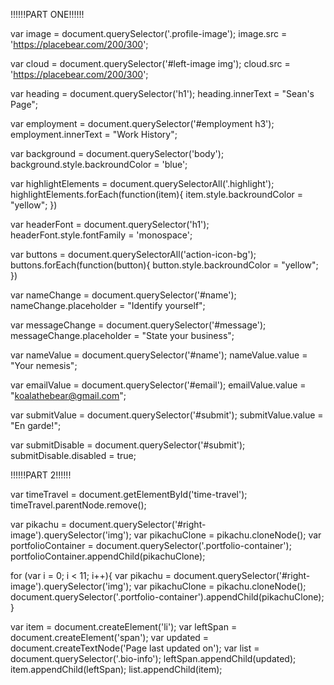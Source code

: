 !!!!!!PART ONE!!!!!!

var image = document.querySelector('.profile-image');
image.src = 'https://placebear.com/200/300';

var cloud = document.querySelector('#left-image img');
cloud.src = 'https://placebear.com/200/300';

var heading = document.querySelector('h1');
heading.innerText = "Sean's Page";

var employment = document.querySelector('#employment h3');
employment.innerText = "Work History";

var background = document.querySelector('body');
background.style.backroundColor = 'blue';

var highlightElements = document.querySelectorAll('.highlight');
highlightElements.forEach(function(item){
  item.style.backroundColor = "yellow";
  })

var headerFont = document.querySelector('h1');
headerFont.style.fontFamily = 'monospace';

var buttons = document.querySelectorAll('action-icon-bg');
buttons.forEach(function(button){
    button.style.backroundColor = "yellow";
})

var nameChange = document.querySelector('#name');
nameChange.placeholder = "Identify yourself";

var messageChange = document.querySelector('#message');
messageChange.placeholder = "State your business";

var nameValue = document.querySelector('#name');
nameValue.value = "Your nemesis";

var emailValue = document.querySelector('#email');
emailValue.value = "koalathebear@gmail.com";

var submitValue = document.querySelector('#submit');
submitValue.value = "En garde!";

var submitDisable = document.querySelector('#submit');
submitDisable.disabled = true;

!!!!!!PART 2!!!!!!

var timeTravel = document.getElementById('time-travel');
timeTravel.parentNode.remove();

var pikachu = document.querySelector('#right-image').querySelector('img');
var pikachuClone = pikachu.cloneNode();
var portfolioContainer = document.querySelector('.portfolio-container');
portfolioContainer.appendChild(pikachuClone);

for (var i = 0; i < 11; i++){
  var pikachu = document.querySelector('#right-image').querySelector('img');
  var pikachuClone = pikachu.cloneNode();
  document.querySelector('.portfolio-container').appendChild(pikachuClone);
}

var item = document.createElement('li');
var leftSpan = document.createElement('span');
var updated = document.createTextNode('Page last updated on');
var list = document.querySelector('.bio-info');
leftSpan.appendChild(updated);
item.appendChild(leftSpan);
list.appendChild(item);

